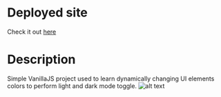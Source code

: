 # Deployed site

Check it out [here](https://luisluft.github.io/luftLightDarkMode/)

# Description

Simple VanillaJS project used to learn dynamically changing UI elements colors to perform light and dark mode toggle.
![alt text](https://i.imgur.com/kXRZLuy.png)
